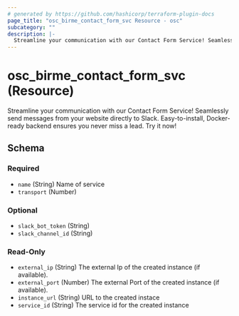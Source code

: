 ```yaml
---
# generated by https://github.com/hashicorp/terraform-plugin-docs
page_title: "osc_birme_contact_form_svc Resource - osc"
subcategory: ""
description: |-
  Streamline your communication with our Contact Form Service! Seamlessly send messages from your website directly to Slack. Easy-to-install, Docker-ready backend ensures you never miss a lead. Try it now!
---
```


# osc_birme_contact_form_svc (Resource)

Streamline your communication with our Contact Form Service! Seamlessly send messages from your website directly to Slack. Easy-to-install, Docker-ready backend ensures you never miss a lead. Try it now!



<!-- schema generated by tfplugindocs -->
## Schema

### Required

- `name` (String) Name of service
- `transport` (Number)

### Optional

- `slack_bot_token` (String)
- `slack_channel_id` (String)

### Read-Only

- `external_ip` (String) The external Ip of the created instance (if available).
- `external_port` (Number) The external Port of the created instance (if available).
- `instance_url` (String) URL to the created instace
- `service_id` (String) The service id for the created instance

